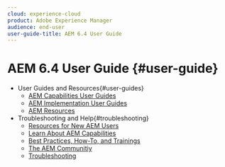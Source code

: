 ```yaml
---
cloud: experience-cloud
product: Adobe Experience Manager
audience: end-user
user-guide-title: AEM 6.4 User Guide
---
```


# AEM 6.4 User Guide {#user-guide}

+ User Guides and Resources{#user-guides}
  + [AEM Capabilities User Guides](capabilities.md)
  + [AEM Implementation User Guides](implementation.md)
  + [AEM Resources](resources.md)
+ Troubleshooting and Help{#troubleshooting}
  + [Resources for New AEM Users](new.md)
  + [Learn About AEM Capabilities](learn.md)
  + [Best Practices, How-To, and Trainings](best-practice.md)
  + [The AEM Communitiy](community.md)
  + [Troubleshooting](troubleshooting.md)
